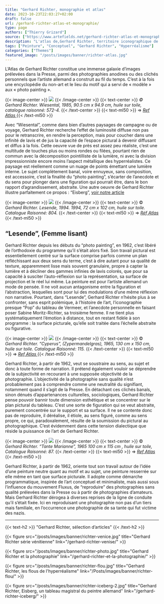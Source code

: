 ```yaml
---
title: "Gerhard Richter, monographie et atlas"
date: 2023-10-23T22:03:27+02:00
draft: false
url: /gerhard-richter-atlas-et-monographie/
type: page
authors: ["Thierry Grizard"]
source: ["https://www.artefields.net/gerhard-richter-atlas-et-monographie/"]
description: "L'atlas de,Gerhard Richter, territoire iconographique de sa peinture"
tags: ["Peinture", "Conceptuel", "Gerhard Richter", "Hyperréalisme"]
categories: ["Themes"]
featured_image: "/posts/images/banner/richter-atlas.jpg"
---
```


L’Atlas de Gerhard Richter constitue une immense galaxie d’images prélevées dans la Presse, parmi des photographies anodines ou des clichés personnels que l’artiste allemand a construit au fil du temps.
C’est à la fois une encyclopédie du non-art et le lieu du motif qui a servi de « modèle » aux « photo painting ».

{{< image-center >}}
![](/posts/images/richter/gerhard-richterart-contemporainphotographyatlaspaintingphoto-paintingwiesental.001.jpg)
{{< /image-center >}}
{{< text-center >}}
*© Gerhard Richter. Wiesental, 1985, 90.5 cm x 94.9 cm, huile sur toile, catalogue raisonné: 572-4.*
{{< /text-center >}}
{{< text-ml50 >}}
=> [ *Ref Atlas* ](https://www.gerhard-richter.com/en/art/paintings/photo-paintings/landscapes-14/wiesental-6610/?&amp;categoryid=14&amp;p=3&amp;sp=32)
{{< /text-ml50 >}} 

Avec “Wiesental”, comme dans bien d’autres paysages de campagne ou de voyage, Gerhard Richter recherche l’effet de luminosité diffuse non pas pour le retranscrire, en rendre la perception, mais pour coucher dans une infinité de lavis et de jus la capacité de l’espace pictural à devenir diffusant et diffus à la fois. Cette oeuvre vue de près est assez peu réaliste, c’est une multitude de touches plus ou moins rondes ou filées, pourtant rien de commun avec la décomposition pointilliste de la lumière, ni avec la division impressionniste encore moins l’aspect métallique des hyperréalistes. Ce paysage est réellement comme un nuage de points émettant une lumière interne. Le sujet complètement banal, voire ennuyeux, sans composition, est accessoire, c’est la finalité du “photo painting”, s’écarter de l’anecdote et du sens pour plonger dans une figuration qui pourrait être, dans le bon rapport d’agrandissement, abstraite.
Une autre oeuvre de Gerhard Richter illustre parfaitement ce propos : “Eisberg”, [voir notre article](/gerhard-richter-iceberg/) 

{{< image-center >}}
![](/posts/images/richter/gerhard-richter-lesende-photographie-hyperrealism-glacis.200.jpg)
{{< /image-center >}}
{{< text-center >}}
© *Gerhard Richter. Lesende, 1994. 1994, 72 cm x 102 cm, huile sur toile. Catalogue Raisonné: 804.*
{{< /text-center >}}
{{< text-ml50 >}}
=> [ *Réf Atlas* ](https://www.gerhard-richter.com/fr/art/paintings/photo-paintings/women-27/reader-8054?&amp;categoryid=27&amp;referer=search&amp;title=lesende&amp;keyword=lesende&amp;p=1&amp;sp=32&amp;tab=atlas-tabs) 
{{< /text-ml50 >}}

## “Lesende”, (Femme lisant)

Gerhard Richter depuis les débuts du “photo painting”, en 1962, c’est libéré de l’orthodoxie du programme qu’il s’était alors fixé. Son travail pictural est essentiellement centré sur la surface comprise parfois comme un plan réfléchissant aux deux sens du terme, c’est à dire autant pour sa qualité de texture, apparemment lisse mais souvent granulaire, propre à capter la lumière et à décliner des gammes infinies de lavis colorés, que pour sa capacité à susciter l’auto-réflexion sur la représentation, sa surface de projection et le réel lui même. La peinture est pour l’artiste allemand un mode de pensée. Il ne voit aucun antagonisme entre la figuration et l’abstraction, lesquelles sont pour lui des modulations d’une même réflexion non narrative.
Pourtant, dans “Lesende”, Gerhard Richter n’hésite plus à se confronter, sans esprit polémique, à l’histoire de l’art, l’iconographie presque “Pop” du tableau de Vermeer, et l’anecdote personnelle en faisant poser Sabine Moritz-Richter, sa troisième femme. Il ne tient plus systématiquement l’émotion à distance, tout en restant fidèle à son programme : la surface picturale, qu’elle soit traitée dans l’échelle abstraite ou figurative.

{{< image-center >}}
![](/posts/images/richter/gerhard-richterart-contemporainphotographyatlaspaintingphoto-paintingcyperus.001.jpg)
{{< /image-center >}}
{{< text-center >}}
© *Gerhard Richter. “Cyperus”, (Zypermandelgras), 1965, 130 cm x 150 cm, huile sur toile. Catalogue Raisonné: 115.*
{{< /text-center >}}
{{< text-ml50 >}}
=> [ *Ref Atlas* ](https://www.gerhard-richter.com/fr/art/paintings/photo-paintings/landscapes-14/cyperus-5051)
{{< /text-ml50 >}}



Gerhard Richter, à partir de 1962, veut se soustraire au sens, au sujet et donc à toute forme de narration. Il prétend également vouloir se déprendre de la subjectivité en recourant à une supposée objectivité de la photographie. L’objectivité de la photographie sans qualité n’est probablement pas à comprendre comme une neutralité du signifiant, notamment quand il s’agit de la Presse. En détachant ces clichés banals, sinon dénués d’appartenances culturelles, sociologiques, Gerhard Richter pense pouvoir bannir toute dimension esthétique et se concentrer sur le plan pictural du tableau. C’est une sorte de figuration qui se veut abstraite, purement concentrée sur le support et sa surface. Il ne se contente donc pas de reproduire, il déréalise, il étiole, au sens figuré, comme au sens propre, ce qui, paradoxalement, résulte de la soumission du pictural au photographique.
C’est évidemment dans cette tension dialectique que réside la puissance de l’art de Gerhard Richter. 

{{< image-center >}}
![](/posts/images/richter/Tante-Marianne-1965-100-cm-x-115-cm-Catalogue-Raisonn--87-Huile-sur-toile.jpg)
{{< /image-center >}}
{{< text-center >}}
© *Gerhard Richter. “Tante Marianne”, 1965 100 cm x 115 cm , huile sur toile, Catalogue Raisonné: 87.*
{{< /text-center >}}
{{< text-ml50 >}}
=> [ *Ref Atlas* ](https://www.gerhard-richter.com/fr/art/paintings/photo-paintings/death-9/aunt-marianne-5597)
{{< /text-ml50 >}}


Gerhard Richter, à partir de 1962, oriente tout son travail autour de l’idée d’une peinture neutre quant au motif et au sujet, une peinture resserrée sur elle même en tant que surface picturale. Il adopte comme démarche programmatique, inspirée de l’art conceptuel et minimaliste, mais aussi sous l’influence du mouvement Fluxus, de “reproduire” des photographies sans qualité prélevées dans la Presse ou à partir de photographies d’amateurs.
Mais Gerhard Richter dérogea à diverses reprises de la ligne de conduite qu’il s’était fixée. Ici en reproduisant une photographie non pas d’un tiers mais familiale, en l’occurrence une photographie de sa tante qui fut victime des nazis.

---

{{< text-h2 >}}
"Gerhard Richter, sélection d’articles"
{{< /text-h2 >}}

{{< figure 
src="/posts/images/banner/richter-venice.jpg" 
title="Gerhard Richter série vénitienne" link="/gerhard-richter-venise/"  >}}

{{< figure 
src="/posts/images/banner/richter-photo.jpg" 
title="Gerhard Richter et la photographie" 
link="/gerhard-richter-et-la-photographie/"  >}}

{{< figure 
src="/posts/images/banner/richter-flou.jpg" 
title="Gerhard Richter, les flous de l'hyperréalisme" 
link="/Posts/images/banner/richter-flou/"  >}}

{{< figure 
src="/posts/images/banner/richter-iceberg-2.jpg" 
title="Gerhard Richter, Eisberg, un tableau magistral du peintre allemand" 
link="/gerhard-richter-iceberg/"  >}}


